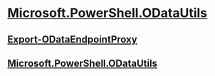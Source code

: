#  [Microsoft.PowerShell.ODataUtils]()
##  [Export-ODataEndpointProxy](Export-ODataEndpointProxy.md)
##  [Microsoft.PowerShell.ODataUtils](Microsoft.PowerShell.ODataUtils.md)

